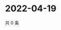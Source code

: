# 2022-04-19

共 0 条

<!-- BEGIN WEIBO -->
<!-- 最后更新时间 Tue Apr 19 2022 21:32:43 GMT+0800 (China Standard Time) -->

<!-- END WEIBO -->
